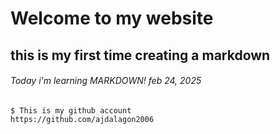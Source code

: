 # Welcome to my website #

## this is my first time creating a markdown ##

###### Today i'm learning MARKDOWN! feb 24, 2025 ######

```
$ This is my github account
https://github.com/ajdalagon2006
```
